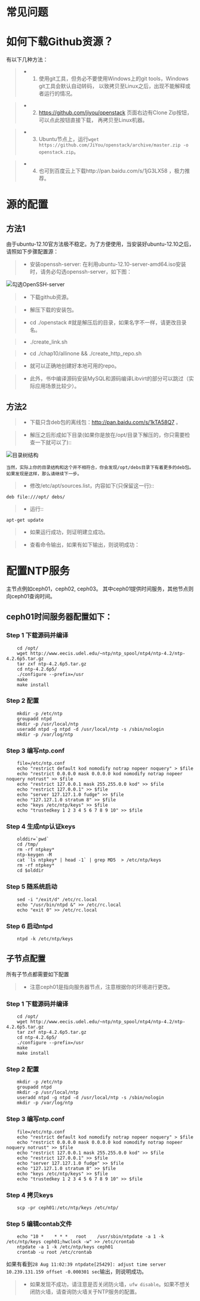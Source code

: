   常见问题
=================================

# 如何下载Github资源？

有以下几种方法：

>* 1. 使用git工具，但务必不要使用Windows上的git tools，Windows git工具会默认自动转码，
   以致拷贝至Linux之后，出现不能解释或者运行的情况。

>* 2. https://github.com/jiyou/openstack 页面右边有Clone Zip按钮，可以点此按钮直接下载，
   再拷贝至Linux机器。

>* 3. Ubuntu节点上，运行`wget https://github.com/JiYou/openstack/archive/master.zip -o openstack.zip`。

>* 4. 也可到百度云上下载http://pan.baidu.com/s/1jG3LX58 ，极力推荐。

# 源的配置

## 方法1

由于ubuntu-12.10官方法极不稳定。为了方便使用，当安装好ubuntu-12.10之后，请照如下步骤配置源：

>* 安装openssh-server: 在利用ubuntu-12.10-server-amd64.iso安装时，请务必勾选openssh-server，如下图：

   ![勾选OpenSSH-server](./vm-install-openssh.png)

>* 下载github资源。

>* 解压下载的安装包。

>* cd ./openstack #就是解压后的目录，如果名字不一样，请更改目录名。

>* ./create_link.sh

>* cd ./chap10/allinone && ./create_http_repo.sh

>* 就可以正确地创建好本地可用的repo。

>* 此外，书中编译源码安装MySQL和源码编译Libvirt的部分可以跳过（实际应用场景比较少）。

## 方法2
>* 下载只含deb包的离线包：http://pan.baidu.com/s/1kTA58Q7 。

>* 解压之后形成如下目录(如果你是放在/opt/目录下解压的，你只需要检查一下就可以了)::

   ![目录树结构](./vm-opt-tree.png)

    当然，实际上你的目录结构和这个并不相符合，你会发现/opt/debs目录下有着更多的deb包。
    如果发现是这样，那么请继续下一步。

>* 修改/etc/apt/sources.list，内容如下(只保留这一行)::

    deb file:///opt/ debs/

>* 运行::

    apt-get update

>* 如果运行成功，则证明建立成功。

>* 查看命令输出，如果有如下输出，则说明成功：


# 配置NTP服务

主节点例如ceph01，ceph02, ceph03。
其中ceph01提供时间服务，其他节点则向ceph01查询时间。


## ceph01时间服务器配置如下：

### Step 1 下载源码并编译

        cd /opt/
        wget http://www.eecis.udel.edu/~ntp/ntp_spool/ntp4/ntp-4.2/ntp-4.2.6p5.tar.gz
        tar zxf ntp-4.2.6p5.tar.gz
        cd ntp-4.2.6p5/
        ./configure --prefix=/usr
        make
        make install

### Step 2 配置

        mkdir -p /etc/ntp
        groupadd ntpd
        mkdir -p /usr/local/ntp
        useradd ntpd -g ntpd -d /usr/local/ntp -s /sbin/nologin
        mkdir -p /var/log/ntp


### Step 3 编写ntp.conf

        file=/etc/ntp.conf
        echo "restrict default kod nomodify notrap nopeer noquery" > $file
        echo "restrict 0.0.0.0 mask 0.0.0.0 kod nomodify notrap nopeer noquery notrust" >> $file
        echo "restrict 127.0.0.1 mask 255.255.0.0 kod" >> $file
        echo "restrict 127.0.0.1" >> $file
        echo "server 127.127.1.0 fudge" >> $file
        echo "127.127.1.0 stratum 8" >> $file
        echo "keys /etc/ntp/keys" >> $file
        echo "trustedkey 1 2 3 4 5 6 7 8 9 10" >> $file

### Step 4 生成ntp认证keys

        olddir=`pwd`
        cd /tmp/
        rm -rf ntpkey*
        ntp-keygen -M
        cat `ls ntpkey* | head -1` | grep MD5  > /etc/ntp/keys
        rm -rf ntpkey*
        cd $olddir

### Step 5 随系统启动

        sed -i "/exit/d" /etc/rc.local
        echo "/usr/bin/ntpd &" >> /etc/rc.local
        echo "exit 0" >> /etc/rc.local


### Step 6 启动ntpd

        ntpd -k /etc/ntp/keys


## 子节点配置

所有子节点都需要如下配置

>* 注意ceph01是指向服务器节点，注意根据你的环境进行更改。

### Step 1 下载源码并编译

        cd /opt/
        wget http://www.eecis.udel.edu/~ntp/ntp_spool/ntp4/ntp-4.2/ntp-4.2.6p5.tar.gz
        tar zxf ntp-4.2.6p5.tar.gz
        cd ntp-4.2.6p5/
        ./configure --prefix=/usr
        make
        make install

### Step 2 配置

        mkdir -p /etc/ntp
        groupadd ntpd
        mkdir -p /usr/local/ntp
        useradd ntpd -g ntpd -d /usr/local/ntp -s /sbin/nologin
        mkdir -p /var/log/ntp


### Step 3 编写ntp.conf

        file=/etc/ntp.conf
        echo "restrict default kod nomodify notrap nopeer noquery" > $file
        echo "restrict 0.0.0.0 mask 0.0.0.0 kod nomodify notrap nopeer noquery notrust" >> $file
        echo "restrict 127.0.0.1 mask 255.255.0.0 kod" >> $file
        echo "restrict 127.0.0.1" >> $file
        echo "server 127.127.1.0 fudge" >> $file
        echo "127.127.1.0 stratum 8" >> $file
        echo "keys /etc/ntp/keys" >> $file
        echo "trustedkey 1 2 3 4 5 6 7 8 9 10" >> $file

### Step 4 拷贝keys

        scp -pr ceph01:/etc/ntp/keys /etc/ntp/

### Step 5 编辑contab文件

        echo "10 *    * * *   root    /usr/sbin/ntpdate -a 1 -k /etc/ntp/keys ceph01;hwclock -w" >> /etc/crontab
        ntpdate -a 1 -k /etc/ntp/keys ceph01
        crontab -u root /etc/crontab

如果有看到`28 Aug 11:02:39 ntpdate[25429]: adjust time server 10.239.131.159 offset -0.000301 sec`输出，则说明成功。

>* 如果发现不成功，请注意是否关闭防火墙，`ufw disable`。如果不想关闭防火墙，请查询防火墙关于NTP服务的配置。
